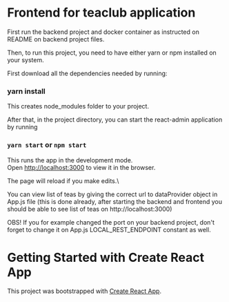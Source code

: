 # Frontend for teaclub application

First run the backend project and docker container as instructed on README on backend project files.

Then, to run this project, you need to have either yarn or npm installed on your system.

First download all the dependencies needed by running:
### yarn install
This creates node_modules folder to your project.

After that, in the project directory, you can start the react-admin application by running
### `yarn start` or `npm start`

This runs the app in the development mode.\
Open [http://localhost:3000](http://localhost:3000) to view it in the browser.

The page will reload if you make edits.\

You can view list of teas by giving the correct url to dataProvider object in App.js file
(this is done already, after starting the backend and frontend you should be able to see list of teas on http://localhost:3000) 

OBS! If you for example changed the port on your backend project, don't forget to change it on App.js LOCAL_REST_ENDPOINT 
constant as well.


# Getting Started with Create React App

This project was bootstrapped with [Create React App](https://github.com/facebook/create-react-app).
